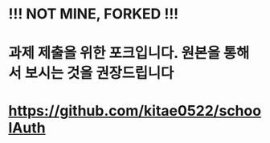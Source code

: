 
# !!! NOT MINE, FORKED !!!
# 과제 제출을 위한 포크입니다. 원본을 통해서 보시는 것을 권장드립니다 
# https://github.com/kitae0522/schoolAuth

